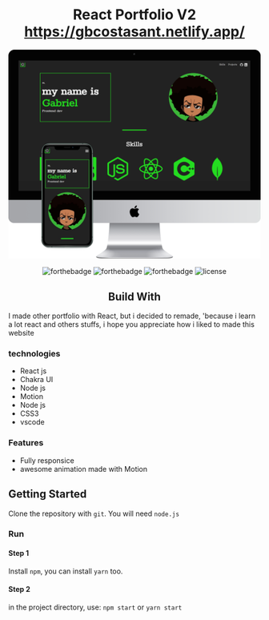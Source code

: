 <h1 align="center">
  React Portfolio V2<br/>
  <a href="https://gbcostasant.netlify.app/" target="_blank">https://gbcostasant.netlify.app/</a>
</h1>
<div align="center">
  <img alt="DeviceMashups" src="./images/mockup.png" />
</div>
<center>

![forthebadge](https://forthebadge.com/images/badges/built-with-love.svg)
![forthebadge](https://forthebadge.com/images/badges/made-with-javascript.svg)
![forthebadge](https://forthebadge.com/images/badges/open-source.svg)
![license](https://img.shields.io/github/license/dec0dOS/amazing-github-template.svg?style=flat-square)

## Build With

</center>

I made other portfolio with React, but i decided to remade, 'because i learn a lot react and others stuffs, i hope you appreciate how i liked to made this website

### technologies

- React js
- Chakra UI
- Node js
- Motion
- Node js
- CSS3
- vscode

### Features

- Fully responsice
- awesome animation made with Motion

## Getting Started

Clone the repository with `git`. You will need `node.js`

### Run

#### Step 1

Install `npm`, you can install `yarn` too.

#### Step 2

in the project directory, use: `npm start` or `yarn start`
